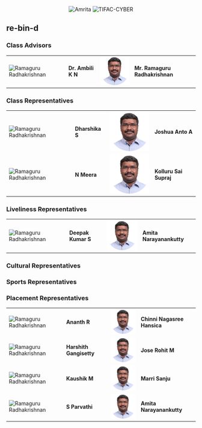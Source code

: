 <p align="center">
    <img src="https://amrita-tifac-cyber-blockchain.github.io/Amrita-TIFAC-Cyber-Blockchain/AVV_PNG.png" alt ="Amrita" width="300" />
    <img src="https://amrita-tifac-cyber-blockchain.github.io/Amrita-TIFAC-Cyber-Blockchain/TIFAC-CORE_in_Cyber_Security.png" alt ="TIFAC-CYBER" width="108" />
</p>

## re-bin-d 

### Class Advisors
<table>
    <tr>
        <td><img src="https://github.com/WiCyS-Amrita/.github/blob/main/profile/images/Ambili" alt="Ramaguru Radhakrishnan" width=144></td>
        <td> <b> Dr. Ambili K N </b>  <br/> 
        <td><img src="https://github.com/WiCyS-Amrita/.github/blob/main/profile/images/Ramaguru.png" alt="Ramaguru Radhakrishnan" width=144></td>
        <td> <b> Mr. Ramaguru Radhakrishnan </b> <br/>
    </tr>
  </table>

### Class Representatives
<table>
    <tr>
        <td><img src="https://github.com/WiCyS-Amrita/.github/blob/main/profile/images/Dharshika" alt="Ramaguru Radhakrishnan" width=144></td>
        <td> <b> Dharshika S </b>  <br/> 
        <td><img src="https://github.com/WiCyS-Amrita/.github/blob/main/profile/images/Ramaguru.png" alt="Ramaguru Radhakrishnan" width=144></td>
        <td> <b> Joshua Anto A </b> <br/>
    </tr>
    <tr>
        <td><img src="https://github.com/WiCyS-Amrita/.github/blob/main/profile/images/Dharshika" alt="Ramaguru Radhakrishnan" width=144></td>
        <td> <b> N Meera </b>  <br/> 
        <td><img src="https://github.com/WiCyS-Amrita/.github/blob/main/profile/images/Ramaguru.png" alt="Ramaguru Radhakrishnan" width=144></td>
        <td> <b> Kolluru Sai Supraj </b> <br/>
    </tr>
   </table>
   
### Liveliness Representatives
<table>
    <tr>
        <td><img src="https://github.com/WiCyS-Amrita/.github/blob/main/profile/images/Ambili" alt="Ramaguru Radhakrishnan" width=144></td>
        <td> <b> Deepak Kumar S  </b>  <br/> 
        <td><img src="https://github.com/WiCyS-Amrita/.github/blob/main/profile/images/Ramaguru.png" alt="Ramaguru Radhakrishnan" width=144></td>
        <td> <b> Amita Narayanankutty </b> <br/>
    </tr>
  </table>
  
### Cultural Representatives

### Sports Representatives 

### Placement Representatives
<table>
    <tr>
        <td><img src="https://github.com/WiCyS-Amrita/.github/blob/main/profile/images/Ambili" alt="Ramaguru Radhakrishnan" width=144></td>
        <td> <b> Ananth R </b>  <br/> 
        <td><img src="https://github.com/WiCyS-Amrita/.github/blob/main/profile/images/Ramaguru.png" alt="Ramaguru Radhakrishnan" width=144></td>
        <td> <b> Chinni Nagasree Hansica </b> <br/>
    </tr>
       <tr>
        <td><img src="https://github.com/WiCyS-Amrita/.github/blob/main/profile/images/Ambili" alt="Ramaguru Radhakrishnan" width=144></td>
        <td> <b> Harshith Gangisetty </b>  <br/> 
        <td><img src="https://github.com/WiCyS-Amrita/.github/blob/main/profile/images/Ramaguru.png" alt="Ramaguru Radhakrishnan" width=144></td>
        <td> <b> Jose Rohit M </b> <br/>
    </tr>
       <tr>
        <td><img src="https://github.com/WiCyS-Amrita/.github/blob/main/profile/images/Ambili" alt="Ramaguru Radhakrishnan" width=144></td>
        <td> <b> Kaushik M </b>  <br/> 
        <td><img src="https://github.com/WiCyS-Amrita/.github/blob/main/profile/images/Ramaguru.png" alt="Ramaguru Radhakrishnan" width=144></td>
        <td> <b> Marri Sanju </b> <br/>
    </tr>
       <tr>
        <td><img src="https://github.com/WiCyS-Amrita/.github/blob/main/profile/images/Ambili" alt="Ramaguru Radhakrishnan" width=144></td>
        <td> <b> S Parvathi </b>  <br/> 
        <td><img src="https://github.com/WiCyS-Amrita/.github/blob/main/profile/images/Ramaguru.png" alt="Ramaguru Radhakrishnan" width=144></td>
        <td> <b> Amita Narayanankutty </b> <br/>   
  </table>



